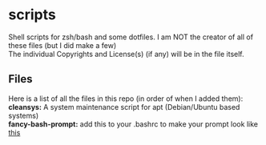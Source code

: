 # **scripts**
Shell scripts for zsh/bash and some dotfiles.
I am NOT the creator of all of these files (but I did make a few)   
The individual Copyrights and License(s) (if any) will be in the file itself.

## Files
Here is a list of all the files in this repo (in order of when I added them):  
**cleansys:** A system maintenance script for apt (Debian/Ubuntu based systems)   
**fancy-bash-prompt:** add this to your .bashrc to make your prompt look like [this](https://i.imgur.com/frn8E4k.png "prompt")

